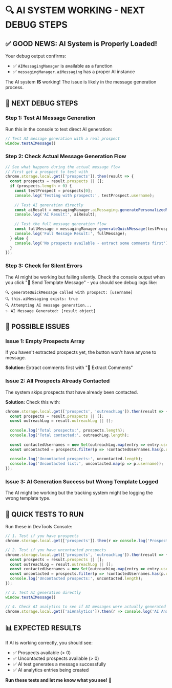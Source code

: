 # 🔍 AI SYSTEM WORKING - NEXT DEBUG STEPS

## ✅ **GOOD NEWS: AI System is Properly Loaded!**

Your debug output confirms:
- ✅ `AIMessagingManager` is available as a function
- ✅ `messagingManager.aiMessaging` has a proper AI instance

The AI system **IS** working! The issue is likely in the message generation process.

## 🎯 **NEXT DEBUG STEPS**

### **Step 1: Test AI Message Generation**

Run this in the console to test direct AI generation:

```javascript
// Test AI message generation with a real prospect
window.testAIMessage()
```

### **Step 2: Check Actual Message Generation Flow**

```javascript
// See what happens during the actual message flow
// First get a prospect to test with
chrome.storage.local.get(['prospects']).then(result => {
  const prospects = result.prospects || [];
  if (prospects.length > 0) {
    const testProspect = prospects[0];
    console.log('Testing with prospect:', testProspect.username);
    
    // Test AI generation directly
    const aiResult = messagingManager.aiMessaging.generatePersonalizedMessage(testProspect);
    console.log('AI Result:', aiResult);
    
    // Test the full message generation flow
    const fullMessage = messagingManager.generateQuickMessage(testProspect);
    console.log('Full Message Result:', fullMessage);
  } else {
    console.log('No prospects available - extract some comments first');
  }
});
```

### **Step 3: Check for Silent Errors**

The AI might be working but failing silently. Check the console output when you click "📧 Send Template Message" - you should see debug logs like:

```
🔍 generateQuickMessage called with prospect: [username]
🔍 this.aiMessaging exists: true
🔍 Attempting AI message generation...
✨ AI Message Generated: [result object]
```

## 🤔 **POSSIBLE ISSUES**

### **Issue 1: Empty Prospects Array**
If you haven't extracted prospects yet, the button won't have anyone to message.

**Solution:** Extract comments first with "💬 Extract Comments"

### **Issue 2: All Prospects Already Contacted**
The system skips prospects that have already been contacted.

**Solution:** Check this with:
```javascript
chrome.storage.local.get(['prospects', 'outreachLog']).then(result => {
  const prospects = result.prospects || [];
  const outreachLog = result.outreachLog || [];
  
  console.log('Total prospects:', prospects.length);
  console.log('Total contacted:', outreachLog.length);
  
  const contactedUsernames = new Set(outreachLog.map(entry => entry.username.toLowerCase()));
  const uncontacted = prospects.filter(p => !contactedUsernames.has(p.username.toLowerCase()));
  
  console.log('Uncontacted prospects:', uncontacted.length);
  console.log('Uncontacted list:', uncontacted.map(p => p.username));
});
```

### **Issue 3: AI Generation Success but Wrong Template Logged**
The AI might be working but the tracking system might be logging the wrong template type.

## 🚀 **QUICK TESTS TO RUN**

Run these in DevTools Console:

```javascript
// 1. Test if you have prospects
chrome.storage.local.get(['prospects']).then(r => console.log('Prospects:', r.prospects?.length || 0));

// 2. Test if you have uncontacted prospects  
chrome.storage.local.get(['prospects', 'outreachLog']).then(result => {
  const prospects = result.prospects || [];
  const outreachLog = result.outreachLog || [];
  const contactedUsernames = new Set(outreachLog.map(entry => entry.username.toLowerCase()));
  const uncontacted = prospects.filter(p => !contactedUsernames.has(p.username.toLowerCase()));
  console.log('Uncontacted prospects:', uncontacted.length);
});

// 3. Test AI generation directly
window.testAIMessage()

// 4. Check AI analytics to see if AI messages were actually generated
chrome.storage.local.get(['aiAnalytics']).then(r => console.log('AI Analytics:', r.aiAnalytics?.length || 0));
```

## 📊 **EXPECTED RESULTS**

If AI is working correctly, you should see:
- ✅ Prospects available (> 0)
- ✅ Uncontacted prospects available (> 0)  
- ✅ AI test generates a message successfully
- ✅ AI analytics entries being created

**Run these tests and let me know what you see!** 🎯
